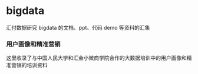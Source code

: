 # bigdata

汇付数据研究 bigdata 的文档、ppt、代码 demo 等资料的汇集

### 用户画像和精准营销

这里收录了与中国人民大学和汇金小微商学院合作的大数据培训中的用户画像和精准营销的培训资料
